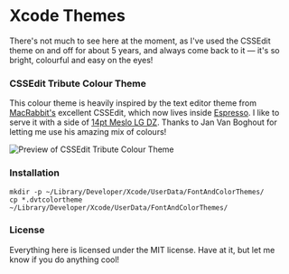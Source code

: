 Xcode Themes
============

There's not much to see here at the moment, as I've used the CSSEdit theme on and off for about 5 years, and always come back to it — it's so bright, colourful and easy on the eyes!

### CSSEdit Tribute Colour Theme
This colour theme is heavily inspired by the text editor theme from [MacRabbit's][MR] excellent CSSEdit, which now lives inside [Espresso](http://macrabbit.com/espresso/). I like to serve it with a side of [14pt Meslo LG DZ][Meslo]. Thanks to Jan Van Boghout for letting me use his amazing mix of colours!

![Preview of CSSEdit Tribute Colour Theme](http://f.cl.ly/items/0p3R313p1X0y0D1C3s1Y/Screen%20Shot%202013-05-20%20at%209.45.04%20AM.png)

### Installation

```shell
mkdir -p ~/Library/Developer/Xcode/UserData/FontAndColorThemes/
cp *.dvtcolortheme ~/Library/Developer/Xcode/UserData/FontAndColorThemes/
```

### License
Everything here is licensed under the MIT license. Have at it, but let me know if you do anything cool!

 [MR]: http://macrabbit.com/
 [Meslo]: https://github.com/andreberg/Meslo-Font
